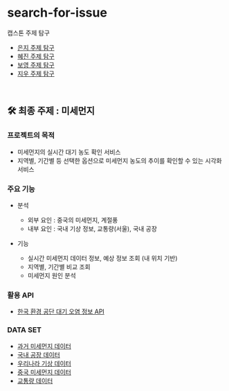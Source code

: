 # search-for-issue

캡스톤 주제 탐구

- [은지 주제 탐구](https://github.com/mju-capstone/search-for-issue/blob/master/eunji.md)
- [혜진 주제 탐구](https://github.com/hejin8307/search-for-issue/blob/patch-1/hyejin.md)
- [보영 주제 탐구](https://github.com/mju-capstone/search-for-issue/blob/master/boyoung.md)
- [지우 주제 탐구](https://github.com/mju-capstone/search-for-issue/blob/master/jiwoo.md)

<br/>

## 🛠 최종 주제 : 미세먼지

### 프로젝트의 목적

- 미세먼지의 실시간 대기 농도 확인  서비스
- 지역별, 기간별 등 선택한 옵션으로 미세먼지 농도의 추이를 확인할 수 있는 시각화 서비스

### 주요 기능

- 분석
  - 외부 요인 : 중국의 미세먼지, 계절풍
  - 내부 요인 : 국내 기상 정보, 교통량(서울), 국내 공장 
  
- 기능
  - 실시간 미세먼지 데이터 정보, 예상 정보 조회 (내 위치 기반)
  - 지역별, 기간별 비교 조회
  - 미세먼지 원인 분석


### 활용 API

- [한국 환경 공단 대기 오염 정보 API](https://www.data.go.kr/dataset/15000581/openapi.do)

### DATA SET

- [과거 미세먼지 데이터](https://www.airkorea.or.kr/web/sidoQualityCompare?itemCode=10008&pMENU_NO=102)
- [국내 공장 데이터](https://www.femis.go.kr/femispo/complexInfo/frequentStatDetail.do)
- [우리나라 기상 데이터](https://data.kma.go.kr/data/air/selectAmosRltmList.do?pgmNo=575)
- [중국 미세먼지 데이터](https://aqicn.org/data-platform/register/kr/)
- [교통량 데이터](https://topis.seoul.go.kr/refRoom/openRefRoom_2.do)
